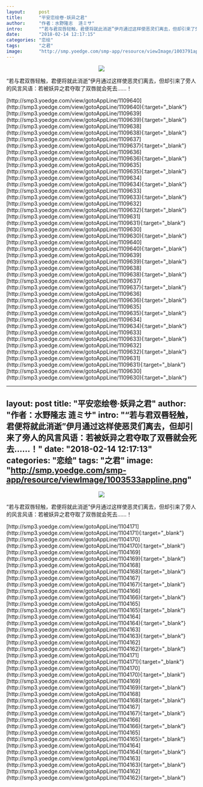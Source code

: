 ```yaml
---
layout:     post
title:      "平安恋绘卷·妖异之君"
author:     "作者：水野隆志  涟ミサ"
intro:      "“若与君双唇轻触，君便将就此消逝”伊月通过这样使恶灵们离去，但却引来了旁人的风言风语：若被妖异之君夺取了双唇就会死去……！"
date:       "2018-02-14 12:17:15"
categories: "恋绘"
tags:       "之君"
image:      "http://smp.yoedge.com/smp-app/resource/viewImage/1003791appline.png"
---
```

<div style="text-align: center">
<p><img src="http://smp.yoedge.com/smp-app/resource/viewImage/1003791appline.png"/></p>
</div>
<p class="post-meta">
<span>“若与君双唇轻触，君便将就此消逝”伊月通过这样使恶灵们离去，但却引来了旁人的风言风语：若被妖异之君夺取了双唇就会死去……！</span>
</p>
[http://smp3.yoedge.com/view/gotoAppLine/1109640](http://smp3.yoedge.com/view/gotoAppLine/1109640){:target="_blank"}
[http://smp3.yoedge.com/view/gotoAppLine/1109639](http://smp3.yoedge.com/view/gotoAppLine/1109639){:target="_blank"}
[http://smp3.yoedge.com/view/gotoAppLine/1109638](http://smp3.yoedge.com/view/gotoAppLine/1109638){:target="_blank"}
[http://smp3.yoedge.com/view/gotoAppLine/1109637](http://smp3.yoedge.com/view/gotoAppLine/1109637){:target="_blank"}
[http://smp3.yoedge.com/view/gotoAppLine/1109636](http://smp3.yoedge.com/view/gotoAppLine/1109636){:target="_blank"}
[http://smp3.yoedge.com/view/gotoAppLine/1109635](http://smp3.yoedge.com/view/gotoAppLine/1109635){:target="_blank"}
[http://smp3.yoedge.com/view/gotoAppLine/1109634](http://smp3.yoedge.com/view/gotoAppLine/1109634){:target="_blank"}
[http://smp3.yoedge.com/view/gotoAppLine/1109633](http://smp3.yoedge.com/view/gotoAppLine/1109633){:target="_blank"}
[http://smp3.yoedge.com/view/gotoAppLine/1109632](http://smp3.yoedge.com/view/gotoAppLine/1109632){:target="_blank"}
[http://smp3.yoedge.com/view/gotoAppLine/1109631](http://smp3.yoedge.com/view/gotoAppLine/1109631){:target="_blank"}
[http://smp3.yoedge.com/view/gotoAppLine/1109630](http://smp3.yoedge.com/view/gotoAppLine/1109630){:target="_blank"}
[http://smp3.yoedge.com/view/gotoAppLine/1109640](http://smp3.yoedge.com/view/gotoAppLine/1109640){:target="_blank"}
[http://smp3.yoedge.com/view/gotoAppLine/1109639](http://smp3.yoedge.com/view/gotoAppLine/1109639){:target="_blank"}
[http://smp3.yoedge.com/view/gotoAppLine/1109638](http://smp3.yoedge.com/view/gotoAppLine/1109638){:target="_blank"}
[http://smp3.yoedge.com/view/gotoAppLine/1109637](http://smp3.yoedge.com/view/gotoAppLine/1109637){:target="_blank"}
[http://smp3.yoedge.com/view/gotoAppLine/1109636](http://smp3.yoedge.com/view/gotoAppLine/1109636){:target="_blank"}
[http://smp3.yoedge.com/view/gotoAppLine/1109635](http://smp3.yoedge.com/view/gotoAppLine/1109635){:target="_blank"}
[http://smp3.yoedge.com/view/gotoAppLine/1109634](http://smp3.yoedge.com/view/gotoAppLine/1109634){:target="_blank"}
[http://smp3.yoedge.com/view/gotoAppLine/1109633](http://smp3.yoedge.com/view/gotoAppLine/1109633){:target="_blank"}
[http://smp3.yoedge.com/view/gotoAppLine/1109632](http://smp3.yoedge.com/view/gotoAppLine/1109632){:target="_blank"}
[http://smp3.yoedge.com/view/gotoAppLine/1109631](http://smp3.yoedge.com/view/gotoAppLine/1109631){:target="_blank"}
[http://smp3.yoedge.com/view/gotoAppLine/1109630](http://smp3.yoedge.com/view/gotoAppLine/1109630){:target="_blank"}


---
layout:     post
title:      "平安恋绘卷·妖异之君"
author:     "作者：水野隆志  涟ミサ"
intro:      "“若与君双唇轻触，君便将就此消逝”伊月通过这样使恶灵们离去，但却引来了旁人的风言风语：若被妖异之君夺取了双唇就会死去……！"
date:       "2018-02-14 12:17:13"
categories: "恋绘"
tags:       "之君"
image:      "http://smp.yoedge.com/smp-app/resource/viewImage/1003533appline.png"
---
<div style="text-align: center">
<p><img src="http://smp.yoedge.com/smp-app/resource/viewImage/1003533appline.png"/></p>
</div>
<p class="post-meta">
<span>“若与君双唇轻触，君便将就此消逝”伊月通过这样使恶灵们离去，但却引来了旁人的风言风语：若被妖异之君夺取了双唇就会死去……！</span>
</p>
[http://smp3.yoedge.com/view/gotoAppLine/1104171](http://smp3.yoedge.com/view/gotoAppLine/1104171){:target="_blank"}
[http://smp3.yoedge.com/view/gotoAppLine/1104170](http://smp3.yoedge.com/view/gotoAppLine/1104170){:target="_blank"}
[http://smp3.yoedge.com/view/gotoAppLine/1104169](http://smp3.yoedge.com/view/gotoAppLine/1104169){:target="_blank"}
[http://smp3.yoedge.com/view/gotoAppLine/1104168](http://smp3.yoedge.com/view/gotoAppLine/1104168){:target="_blank"}
[http://smp3.yoedge.com/view/gotoAppLine/1104167](http://smp3.yoedge.com/view/gotoAppLine/1104167){:target="_blank"}
[http://smp3.yoedge.com/view/gotoAppLine/1104166](http://smp3.yoedge.com/view/gotoAppLine/1104166){:target="_blank"}
[http://smp3.yoedge.com/view/gotoAppLine/1104165](http://smp3.yoedge.com/view/gotoAppLine/1104165){:target="_blank"}
[http://smp3.yoedge.com/view/gotoAppLine/1104164](http://smp3.yoedge.com/view/gotoAppLine/1104164){:target="_blank"}
[http://smp3.yoedge.com/view/gotoAppLine/1104163](http://smp3.yoedge.com/view/gotoAppLine/1104163){:target="_blank"}
[http://smp3.yoedge.com/view/gotoAppLine/1104162](http://smp3.yoedge.com/view/gotoAppLine/1104162){:target="_blank"}
[http://smp3.yoedge.com/view/gotoAppLine/1104171](http://smp3.yoedge.com/view/gotoAppLine/1104171){:target="_blank"}
[http://smp3.yoedge.com/view/gotoAppLine/1104170](http://smp3.yoedge.com/view/gotoAppLine/1104170){:target="_blank"}
[http://smp3.yoedge.com/view/gotoAppLine/1104169](http://smp3.yoedge.com/view/gotoAppLine/1104169){:target="_blank"}
[http://smp3.yoedge.com/view/gotoAppLine/1104168](http://smp3.yoedge.com/view/gotoAppLine/1104168){:target="_blank"}
[http://smp3.yoedge.com/view/gotoAppLine/1104167](http://smp3.yoedge.com/view/gotoAppLine/1104167){:target="_blank"}
[http://smp3.yoedge.com/view/gotoAppLine/1104166](http://smp3.yoedge.com/view/gotoAppLine/1104166){:target="_blank"}
[http://smp3.yoedge.com/view/gotoAppLine/1104165](http://smp3.yoedge.com/view/gotoAppLine/1104165){:target="_blank"}
[http://smp3.yoedge.com/view/gotoAppLine/1104164](http://smp3.yoedge.com/view/gotoAppLine/1104164){:target="_blank"}
[http://smp3.yoedge.com/view/gotoAppLine/1104163](http://smp3.yoedge.com/view/gotoAppLine/1104163){:target="_blank"}
[http://smp3.yoedge.com/view/gotoAppLine/1104162](http://smp3.yoedge.com/view/gotoAppLine/1104162){:target="_blank"}


